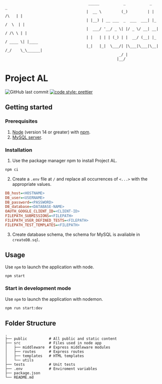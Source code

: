 ```
                                      _____           _           _              _      
                                     |  __ \         (_)         | |       /\   | |     
                                     | |__) | __ ___  _  ___  ___| |_     /  \  | |     
                                     |  ___/ '__/ _ \| |/ _ \/ __| __|   / /\ \ | |     
                                     | |   | | | (_) | |  __/ (__| |_   / ____ \| |____ 
                                     |_|   |_|  \___/| |\___|\___|\__| /_/    \_\______|
                                                    _/ |                                
                                                   |__/                                 
```
# Project AL
![GitHub last commit](https://img.shields.io/github/last-commit/KusinVitamin/Projekt-Hemsida)
[![code style: prettier](https://img.shields.io/badge/code_style-prettier-ff69b4.svg?style=flat)](https://github.com/prettier/prettier)

## Getting started

### Prerequisites
1. [Node](https://nodejs.org/) (version 14 or greater) with [npm](https://www.npmjs.com/).
2. [MySQL server](https://www.mysql.com/).

### Installation
1. Use the package manager npm to install Project AL.
```sh
npm ci
```

2. Create a `.env` file at `/` and replace all occurrences of `<...>` with the appropriate values.
```ini
DB_host=<HOSTNAME>
DB_user=<USERNAME>
DB_password=<PASSWORD>
DB_database=<DATABASE-NAME>
OAUTH_GOOGLE_CLIENT_ID=<CLIENT-ID>
FILEPATH_SUBMISSIONS=<FILEPATH>
FILEPATH_USER_DEFINED_TESTS=<FILEPATH>
FILEPATH_TEST_TEMPLATES=<FILEPATH>
```

3. Create database schema, the schema for MySQL is avaliable in `createDB.sql`.

## Usage
Use `npm` to launch the application with node.
```sh
npm start
```

### Start in development mode
Use `npm` to launch the application with nodemon.
```sh
npm run start:dev
```

## Folder Structure
```
.
├── public          # All public and static content
├── src             # Files used in node app
│   ├── middleware  # Express middleware modules
│   ├── routes      # Express routes
│   ├── templates   # HTML templates
│   └── utils
├── tests           # Unit tests
├── .env            # Enviroment variables
├── package.json
└── README.md
```
